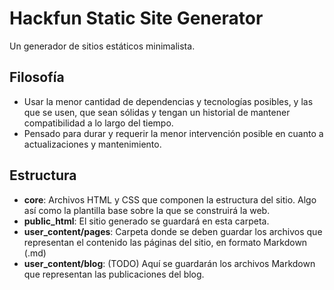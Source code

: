 # Hackfun Static Site Generator

Un generador de sitios estáticos minimalista.

## Filosofía

- Usar la menor cantidad de dependencias y tecnologías posibles, y las que se usen, que sean sólidas y tengan un historial de mantener compatibilidad a lo largo del tiempo.
- Pensado para durar y requerir la menor intervención posible en cuanto a actualizaciones y mantenimiento.

## Estructura

- **core**: Archivos HTML y CSS que componen la estructura del sitio. Algo así como la plantilla base sobre la que se construirá la web.
- **public_html**: El sitio generado se guardará en esta carpeta.
- **user_content/pages**: Carpeta donde se deben guardar los archivos que representan el contenido las páginas del sitio, en formato Markdown (.md)
- **user_content/blog**: (TODO) Aquí se guardarán los archivos Markdown que representan las publicaciones del blog.